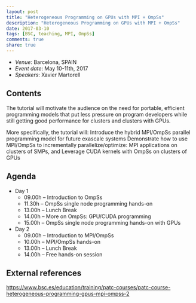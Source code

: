 ```yaml
---
layout: post
title: "Heterogeneous Programming on GPUs with MPI + OmpSs"
description: "Heterogeneous Programming on GPUs with MPI + OmpSs"
date: 2017-03-10
tags: [BSC, teaching, MPI, OmpSs]
comments: true
share: true
---
```


 * *Venue*: Barcelona, SPAIN
 * *Event date*: May 10-11th, 2017
 * *Speakers*: Xavier Martorell

## Contents

The tutorial will motivate the audience on the need for portable, efficient programming models that put less pressure on program developers while still getting good performance for clusters and clusters with GPUs.
 
More specifically, the tutorial will:
Introduce the hybrid MPI/OmpSs parallel programming model for future exascale systems
Demonstrate how to use MPI/OmpSs to incrementally parallelize/optimize:
MPI applications on clusters of SMPs, and
Leverage CUDA kernels with OmpSs on clusters of GPUs

## Agenda

 * Day 1
   * 09.00h – Introduction to OmpSs
   * 11.30h – OmpSs single node programming hands-on
   * 13.00h – Lunch Break
   * 14.00h – More on OmpSs: GPU/CUDA programming
   * 15.00h – OmpSs single node programming hands-on with GPUs
 * Day 2
   * 09.00h – Introduction  to MPI/OmpSs
   * 10.00h – MPI/OmpSs hands-on
   * 13.00h – Lunch Break
   * 14.00h – Free hands-on session

## External references

https://www.bsc.es/education/training/patc-courses/patc-course-heterogeneous-programming-gpus-mpi-ompss-2

